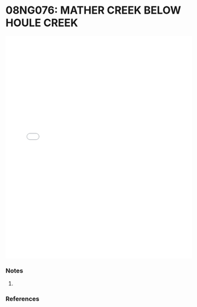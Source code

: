 # 08NG076: MATHER CREEK BELOW HOULE CREEK

<iframe src="/_static/stations/08NG076_fdc.html" width="100%" height="600" frameborder="0"></iframe>

### Notes
1. 

### References

